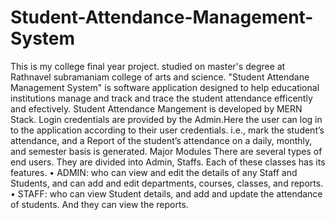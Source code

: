 # Student-Attendance-Management-System
This is my college final year project. studied on master's degree at Rathnavel subramaniam college of arts and science. 
        "Student Attendane Management System" is software application designed to help educational institutions manage and track and trace the student attendance efficently and efectively. Student Attendance Mangement is developed by MERN Stack. Login credentials are provided by the Admin.Here the user can log in to the application according to their user credentials. i.e., mark the student’s attendance, and a Report of the student’s attendance on a daily, monthly, and semester basis is generated.
         Major Modules
              There are several types of end users. They are divided into Admin, Staffs. Each of these classes has its features.
                • ADMIN: who can view and edit the details of any Staff and Students, and can add and edit departments, courses, classes, and reports.
                • STAFF: who can view Student details, and add and update the attendance of students. And they can view the reports.
                
